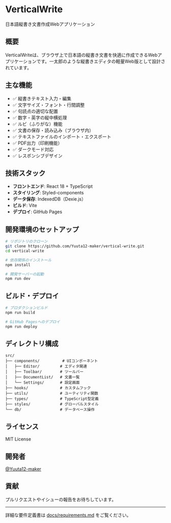 # VerticalWrite

日本語縦書き文書作成Webアプリケーション

## 概要

VerticalWriteは、ブラウザ上で日本語の縦書き文書を快適に作成できるWebアプリケーションです。一太郎のような縦書きエディタの軽量Web版として設計されています。

## 主な機能

- ✅ 縦書きテキスト入力・編集
- ✅ 文字サイズ・フォント・行間調整
- ✅ 句読点の適切な配置
- ✅ 数字・英字の縦中横処理
- ✅ ルビ（ふりがな）機能
- ✅ 文書の保存・読み込み（ブラウザ内）
- ✅ テキストファイルのインポート・エクスポート
- ✅ PDF出力（印刷機能）
- ✅ ダークモード対応
- ✅ レスポンシブデザイン

## 技術スタック

- **フロントエンド**: React 18 + TypeScript
- **スタイリング**: Styled-components
- **データ保存**: IndexedDB（Dexie.js）
- **ビルド**: Vite
- **デプロイ**: GitHub Pages

## 開発環境のセットアップ

```bash
# リポジトリのクローン
git clone https://github.com/Yuuta12-maker/vertical-write.git
cd vertical-write

# 依存関係のインストール
npm install

# 開発サーバーの起動
npm run dev
```

## ビルド・デプロイ

```bash
# プロダクションビルド
npm run build

# GitHub Pagesへのデプロイ
npm run deploy
```

## ディレクトリ構成

```
src/
├── components/          # UIコンポーネント
│   ├── Editor/         # エディタ関連
│   ├── Toolbar/        # ツールバー
│   ├── DocumentList/   # 文書一覧
│   └── Settings/       # 設定画面
├── hooks/              # カスタムフック
├── utils/              # ユーティリティ関数
├── types/              # TypeScript型定義
├── styles/             # グローバルスタイル
└── db/                 # データベース操作
```

## ライセンス

MIT License

## 開発者

[@Yuuta12-maker](https://github.com/Yuuta12-maker)

## 貢献

プルリクエストやイシューの報告をお待ちしています。

---

詳細な要件定義書は [docs/requirements.md](./docs/requirements.md) をご覧ください。